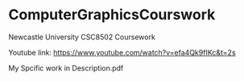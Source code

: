 # ComputerGraphicsCourswork

Newcastle University CSC8502 Coursework

Youtube link: https://www.youtube.com/watch?v=efa4Qk9fIKc&t=2s

My Spcific work in  Description.pdf

